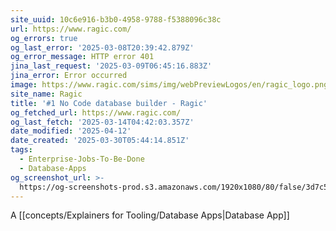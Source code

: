 ```yaml
---
site_uuid: 10c6e916-b3b0-4958-9788-f5388096c38c
url: https://www.ragic.com/
og_errors: true
og_last_error: '2025-03-08T20:39:42.879Z'
og_error_message: HTTP error 401
jina_last_request: '2025-03-09T06:45:16.883Z'
jina_error: Error occurred
image: https://www.ragic.com/sims/img/webPreviewLogos/en/ragic_logo.png
site_name: Ragic
title: '#1 No Code database builder - Ragic'
og_fetched_url: https://www.ragic.com/
og_last_fetch: '2025-03-14T04:42:03.357Z'
date_modified: '2025-04-12'
date_created: '2025-03-30T05:44:14.851Z'
tags:
  - Enterprise-Jobs-To-Be-Done
  - Database-Apps
og_screenshot_url: >-
  https://og-screenshots-prod.s3.amazonaws.com/1920x1080/80/false/3d7c5535a3c2ec991ac0eaabfd930dd100bb8504b0d15900e46aaa74a6104c95.jpeg
---
```














































A [[concepts/Explainers for Tooling/Database Apps|Database App]]
